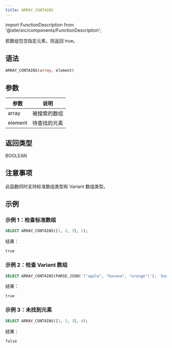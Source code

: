 ```yaml
---
title: ARRAY_CONTAINS
---
```

import FunctionDescription from '@site/src/components/FunctionDescription';

<FunctionDescription description="引入或更新于：v1.2.762"/>

若数组包含指定元素，则返回 true。

## 语法

```sql
ARRAY_CONTAINS(array, element)
```

## 参数

| 参数 | 说明 |
|-----------|-------------|
| array | 被搜索的数组 |
| element | 待查找的元素 |

## 返回类型

BOOLEAN

## 注意事项

此函数同时支持标准数组类型和 Variant 数组类型。

## 示例

### 示例 1：检查标准数组

```sql
SELECT ARRAY_CONTAINS([1, 2, 3], 2);
```

结果：

```
true
```

### 示例 2：检查 Variant 数组

```sql
SELECT ARRAY_CONTAINS(PARSE_JSON('["apple", "banana", "orange"]'), 'banana');
```

结果：

```
true
```

### 示例 3：未找到元素

```sql
SELECT ARRAY_CONTAINS([1, 2, 3], 4);
```

结果：

```
false
```